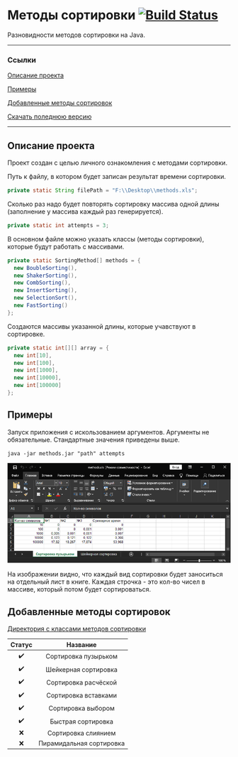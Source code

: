 # Методы сортировки [![Build Status](https://img.shields.io/badge/Version-2022/05/20-red.svg)](#SortingMethods)
Разновидности методов сортировки на Java.
<hr>

### Ссылки
[Описание проекта](#описание-проекта)

[Примеры](#примеры)

[Добавленные методы сортировок](#добавленные-методы-сортировок)

[Скачать поледнюю версию](https://github.com/YarikBur/Sorting-methods/releases)

<hr>

## Описание проекта
Проект создан с целью личного ознакомления с методами сортировки.

Путь к файлу, в котором будет записан результат времени сортировки.
```java
private static String filePath = "F:\\Desktop\\methods.xls";
```

Сколько раз надо будет повторять сортировку массива одной длины (заполнение у массива каждый раз генерируется).
```java
private static int attempts = 3;
```

В основном файле можно указать классы (методы сортировки), которые будут работать с массивами.
```java
private static SortingMethod[] methods = {
  new BoubleSorting(),
  new ShakerSorting(),
  new CombSorting(),
  new InsertSorting(),
  new SelectionSort(),
  new FastSorting()
};
```

Создаются массивы указанной длины, которые учавствуют в сортировке.
```java
private static int[][] array = {
  new int[10],
  new int[100],
  new int[1000],
  new int[10000],
  new int[100000]
};
```

## Примеры
Запуск приложения с искользованием аргументов.
Аргументы не обязательные. Стандартные значения приведены выше.
```
java -jar methods.jar "path" attempts
```

![Excel Output](https://github.com/YarikBur/Sorting-methods/blob/main/readme-images/Excel.png)

На изображении видно, что каждый вид сортировки будет заноситься на отдельный лист в книге.
Каждая строчка - это кол-во чисел в массиве, который потом будет сортироваться.

## Добавленные методы сортировок
[Директория с классами методов сортировки](https://github.com/YarikBur/Sorting-methods/tree/main/src/ru/asfick/methods)

| Статус | Название |
| :---: | :---: |
| :heavy_check_mark: | Сортировка пузырьком |
| :heavy_check_mark: | Шейкерная сортировка |
| :heavy_check_mark: | Сортировка расчёской |
| :heavy_check_mark: | Сортировка вставками |
| :heavy_check_mark: | Сортировка выбором |
| :heavy_check_mark: | Быстрая сортировка |
| :x: | Сортировка слиянием |
| :x: | Пирамидальная сортировка |
